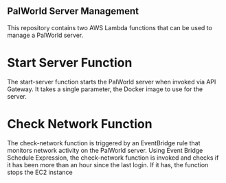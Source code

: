 ## PalWorld Server Management

This repository contains two AWS Lambda functions that can be used to manage a PalWorld server.

# Start Server Function

The start-server function starts the PalWorld server when invoked via API Gateway. It takes a single parameter, the Docker image to use for the server.

# Check Network Function

The check-network function is triggered by an EventBridge rule that monitors network activity on the PalWorld server. Using Event Bridge Schedule Expression, the check-network function is invoked and checks if it has been more than an hour since the last login. If it has, the function stops the EC2 instance


